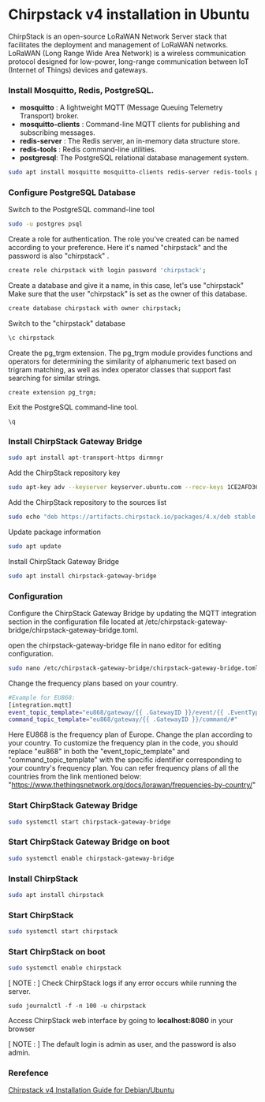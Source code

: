# Chirpstack v4 installation in Ubuntu

ChirpStack is an open-source LoRaWAN Network Server stack that facilitates the deployment and management of LoRaWAN networks. LoRaWAN (Long Range Wide Area Network) is a wireless communication protocol designed for low-power, long-range communication between IoT (Internet of Things) devices and gateways.


### Install Mosquitto, Redis, PostgreSQL.
- **mosquitto** : A lightweight MQTT (Message Queuing Telemetry Transport) broker.
- **mosquitto-clients** : Command-line MQTT clients for publishing and subscribing messages.
- **redis-server** : The Redis server, an in-memory data structure store.
- **redis-tools** : Redis command-line utilities.
- **postgresql**: The PostgreSQL relational database management system.
```bash
sudo apt install mosquitto mosquitto-clients redis-server redis-tools postgresql
```
### Configure PostgreSQL Database
Switch to the PostgreSQL command-line tool
```bash
sudo -u postgres psql
```
Create a role for authentication. The role you've created can be named according to your preference. Here it's named "chirpstack" and the password is also "chirpstack" .
```bash
create role chirpstack with login password 'chirpstack';
```

Create a database and give it a name, in this case, let's use "chirpstack" Make sure that the user "chirpstack" is set as the owner of this database.

```bash
create database chirpstack with owner chirpstack;
```
Switch to the "chirpstack" database

```bash
\c chirpstack
```

Create the pg_trgm extension. The pg_trgm module provides functions and operators for determining the similarity of alphanumeric text based on trigram matching, as well as index operator classes that support fast searching for similar strings.

```
create extension pg_trgm;
```

Exit the PostgreSQL command-line tool.

```
\q
```

### Install ChirpStack Gateway Bridge

```bash
sudo apt install apt-transport-https dirmngr
```

Add the ChirpStack repository key

```bash
sudo apt-key adv --keyserver keyserver.ubuntu.com --recv-keys 1CE2AFD36DBCCA00
```

Add the ChirpStack repository to the sources list

```bash
sudo echo "deb https://artifacts.chirpstack.io/packages/4.x/deb stable main" | sudo tee /etc/apt/sources.list.d/chirpstack.list
```

Update package information

```bash
sudo apt update
```

Install ChirpStack Gateway Bridge

```bash
sudo apt install chirpstack-gateway-bridge
```


### Configuration

Configure the ChirpStack Gateway Bridge by updating the MQTT integration section in the configuration file located at /etc/chirpstack-gateway-bridge/chirpstack-gateway-bridge.toml.

open the chirpstack-gateway-bridge file in nano editor for editing configuration.
```bash
sudo nano /etc/chirpstack-gateway-bridge/chirpstack-gateway-bridge.toml
```
Change the frequency plans based on your country.
```bash
#Example for EU868:
[integration.mqtt]
event_topic_template="eu868/gateway/{{ .GatewayID }}/event/{{ .EventType }}"
command_topic_template="eu868/gateway/{{ .GatewayID }}/command/#"
```
 Here EU868 is the frequency plan of Europe. Change the plan according to your country. To customize the frequency plan in the code, you should replace "eu868" in both the "event_topic_template" and "command_topic_template" with the specific identifier corresponding to your country's frequency plan.
 You can refer frequency plans of all the countries from the link mentioned below:
 "https://www.thethingsnetwork.org/docs/lorawan/frequencies-by-country/"


### Start ChirpStack Gateway Bridge

```bash
sudo systemctl start chirpstack-gateway-bridge
```

### Start ChirpStack Gateway Bridge on boot

```bash
sudo systemctl enable chirpstack-gateway-bridge
```

### Install ChirpStack

```bash
sudo apt install chirpstack
```

### Start ChirpStack

```bash
sudo systemctl start chirpstack
```

### Start ChirpStack on boot

```bash
sudo systemctl enable chirpstack
```

[ NOTE : ] Check ChirpStack logs if any error occurs while running the server.

```
sudo journalctl -f -n 100 -u chirpstack
```

Access ChirpStack web interface by going to **localhost:8080** in your browser

[ NOTE : ] The default login is admin as user, and the password is also admin.


### Rerefence
[Chirpstack v4 Installation Guide for Debian/Ubuntu](https://www.chirpstack.io/docs/getting-started/debian-ubuntu.html)
